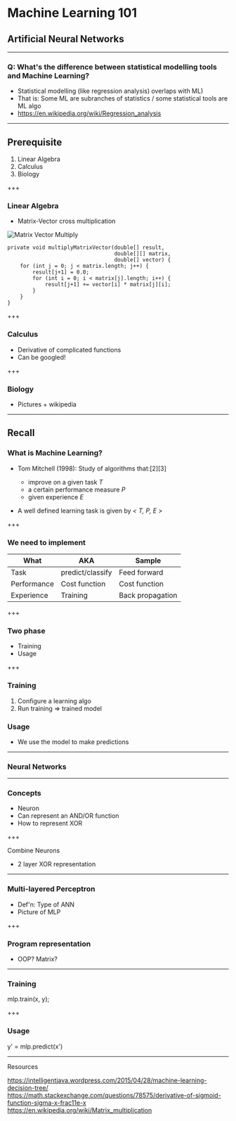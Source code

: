 # Machine Learning 101
## Artificial Neural Networks

---
### Q: What's the difference between statistical modelling tools and Machine Learning?
* Statistical modelling (like regression analysis) overlaps with ML)
* That is: Some ML are subranches of statistics / some statistical tools are ML algo
* https://en.wikipedia.org/wiki/Regression_analysis

---
## Prerequisite

1. Linear Algebra
2. Calculus
3. Biology

+++
### Linear Algebra

* Matrix-Vector cross multiplication

![Matrix Vector Multiply](https://wikimedia.org/api/rest_v1/media/math/render/svg/78e2239d1b2b9456fef36eb96c9369a1c00ce6a9)

```
private void multiplyMatrixVector(double[] result,
                                  double[][] matrix,
                                  double[] vector) {
    for (int j = 0; j < matrix.length; j++) {
        result[j+1] = 0.0;
        for (int i = 0; i < matrix[j].length; i++) {
            result[j+1] += vector[i] * matrix[j][i];
        }
    }
}
```

+++
### Calculus

* Derivative of complicated functions
* Can be googled!

+++
### Biology
* Pictures + wikipedia

---
## Recall
### What is Machine Learning?

* Tom Mitchell (1998): Study of algorithms that:[2][3]
    * improve on a given task _T_
    * a certain performance measure _P_
    * given experience _E_

* A well defined learning task is given by _< T, P, E >_

+++
### We need to implement
| What        | AKA              | Sample           |
| ----------- | ---------------- | ---------------- |
| Task        | predict/classify | Feed forward     |
| Performance | Cost function    | Cost function    |
| Experience  | Training         | Back propagation |

+++
### Two phase

* Training
* Usage

+++
### Training
1. Configure a learning algo
2. Run training => trained model

### Usage
* We use the model to make predictions

---
### Neural Networks

---
### Concepts

* Neuron
* Can represent an AND/OR function
* How to represent XOR

+++

Combine Neurons

* 2 layer XOR representation

---

### Multi-layered Perceptron

* Def'n: Type of ANN
* Picture of MLP

+++

### Program representation

* OOP? Matrix?

---

### Training

mlp.train(x, y);

+++

### Usage

y' = mlp.predict(x')


---
Resources

https://intelligentjava.wordpress.com/2015/04/28/machine-learning-decision-tree/
https://math.stackexchange.com/questions/78575/derivative-of-sigmoid-function-sigma-x-frac11e-x
https://en.wikipedia.org/wiki/Matrix_multiplication